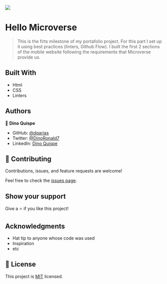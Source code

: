 ![](https://img.shields.io/badge/Microverse-blueviolet)

# Hello Microverse

> This is the firts milestone of my portafolio project. For this part I set up it using best practices (linters, Github Flow). I built the first 2 sections of the mobile website following the requirements that Microverse provide us.

## Built With

- Html
- CSS
- Linters


## Authors

👤 **Dino Quispe**

- GitHub: [@dqarias](https://github.com/dqarias)
- Twitter: [@DinoRonald7](https://twitter.com/DinoRonald7?t=Zanx9DXMEG9C_PNF3woZFg&s=08)
- LinkedIn: [Dino Quispe](https://www.linkedin.com/in/dino-ronald-quispe-arias-8ba72174/)


## 🤝 Contributing

Contributions, issues, and feature requests are welcome!

Feel free to check the [issues page](../../issues/).

## Show your support

Give a ⭐️ if you like this project!

## Acknowledgments

- Hat tip to anyone whose code was used
- Inspiration
- etc

## 📝 License

This project is [MIT](./MIT.md) licensed.
